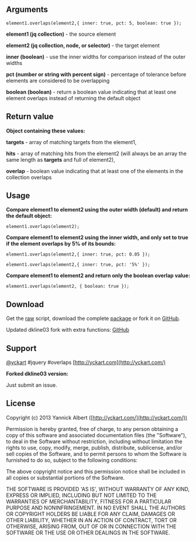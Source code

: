 
## Arguments

```
element1.overlaps(element2,{ inner: true, pct: 5, boolean: true });
```

**element1 (jq collection)** - the source element

**element2 (jq collection, node, or selector)** - the target element

**inner (boolean)** - use the inner widths for comparison instead of the outer widths

**pct (number or string with percent sign)** - percentage of tolerance before elements are considered to be overlapping

**boolean (boolean)** - return a boolean value indicating that at least one element overlaps instead of returning the default object


## Return value

**Object containing these values:**

 **targets** - array of matching targets from the element1,
 
 **hits** - array of matching hits from the element2 (will always be an array the same length as **targets** and full of element2),
 
 **overlap** - boolean value indicating that at least one of the elements in the collection overlaps
 

## Usage

**Compare element1 to element2 using the outer width (default) and return the default object:**
```
element1.overlaps(element2);
```

**Compare element1 to element2 using the inner width, and only set to true if the element overlaps by 5% of its bounds:**
```
element1.overlaps(element2,{ inner: true, pct: 0.05 });

element1.overlaps(element2,{ inner: true, pct: '5%' });
```

**Compare element1 to element2 and return only the boolean overlap value:**
```
element1.overlaps(element2, { boolean: true });
```

## Download

Get the [raw](https://raw.github.com/yckart/jquery.overlaps.js/master/jquery.overlaps.js) script, download the complete [package](https://github.com/yckart/jquery.overlaps.js/zipball/master) or fork it on [GitHub](https://github.com/yckart/jquery.overlaps.js/).

Updated dkline03 fork with extra functions:
[GitHub](https://github.com/dkline03/jquery.overlaps.js/)

## Support

 [@yckart](http://twitter.com/yckart) #jquery #overlaps
 [http://yckart.com](http://yckart.com/)

 **Forked dkline03 version:**
 
 Just submit an issue.

## License

Copyright (c) 2013 Yannick Albert ([http://yckart.com/](http://yckart.com/))

Permission is hereby granted, free of charge, to any person obtaining a copy of this software and associated documentation files (the "Software"), to deal in the Software without restriction, including without limitation the rights to use, copy, modify, merge, publish, distribute, sublicense, and/or sell copies of the Software, and to permit persons to whom the Software is furnished to do so, subject to the following conditions:

The above copyright notice and this permission notice shall be included in all copies or substantial portions of the Software.

THE SOFTWARE IS PROVIDED 'AS IS', WITHOUT WARRANTY OF ANY KIND, EXPRESS OR IMPLIED, INCLUDING BUT NOT LIMITED TO THE WARRANTIES OF MERCHANTABILITY, FITNESS FOR A PARTICULAR PURPOSE AND NONINFRINGEMENT. IN NO EVENT SHALL THE AUTHORS OR COPYRIGHT HOLDERS BE LIABLE FOR ANY CLAIM, DAMAGES OR OTHER LIABILITY, WHETHER IN AN ACTION OF CONTRACT, TORT OR OTHERWISE, ARISING FROM, OUT OF OR IN CONNECTION WITH THE SOFTWARE OR THE USE OR OTHER DEALINGS IN THE SOFTWARE.
